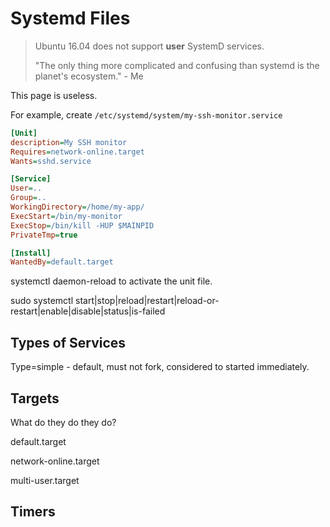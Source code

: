 # Systemd Files

> Ubuntu 16.04 does not support **user** SystemD services.
>
> "The only thing more complicated and confusing than systemd is the planet's ecosystem." - Me

This page is useless.

For example, create `/etc/systemd/system/my-ssh-monitor.service`

```ini
[Unit]
description=My SSH monitor
Requires=network-online.target
Wants=sshd.service

[Service]
User=..
Group=..
WorkingDirectory=/home/my-app/
ExecStart=/bin/my-monitor
ExecStop=/bin/kill -HUP $MAINPID
PrivateTmp=true

[Install]
WantedBy=default.target
```

systemctl daemon-reload to activate the unit file.

sudo systemctl start\|stop\|reload\|restart\|reload-or-restart\|enable\|disable\|status\|is-failed

## Types of Services

Type=simple - default, must not fork, considered to started immediately.

## Targets

What do they do they do?

default.target

network-online.target

multi-user.target

## Timers



